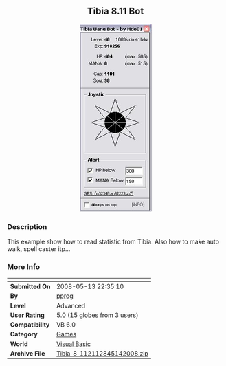 ﻿<div align="center">

## Tibia 8\.11 Bot

<img src="PIC20085141351194271.JPG">
</div>

### Description

This example show how to read statistic from Tibia. Also how to make auto walk, spell caster itp...
 
### More Info
 


<span>             |<span>
---                |---
**Submitted On**   |2008-05-13 22:35:10
**By**             |[pprog](https://github.com/Planet-Source-Code/PSCIndex/blob/master/ByAuthor/pprog.md)
**Level**          |Advanced
**User Rating**    |5.0 (15 globes from 3 users)
**Compatibility**  |VB 6\.0
**Category**       |[Games](https://github.com/Planet-Source-Code/PSCIndex/blob/master/ByCategory/games__1-38.md)
**World**          |[Visual Basic](https://github.com/Planet-Source-Code/PSCIndex/blob/master/ByWorld/visual-basic.md)
**Archive File**   |[Tibia\_8\_112112845142008\.zip](https://github.com/Planet-Source-Code/pprog-tibia-8-11-bot__1-70540/archive/master.zip)








